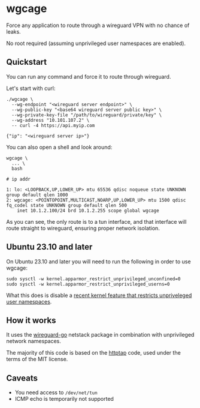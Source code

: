 # wgcage

Force any application to route through a wireguard VPN with no chance of leaks.

No root required (assuming unprivileged user namespaces are enabled).

## Quickstart

You can run any command and force it to route through wireguard.

Let's start with curl:

```shell
./wgcage \
  --wg-endpoint "<wireguard server endpoint>" \
  --wg-public-key "<base64 wireguard server public key>" \
  --wg-private-key-file "/path/to/wireguard/private/key" \
  --wg-address "10.101.107.2" \
  -- curl -4 https://api.myip.com

{"ip": "<wireguard server ip>"}
```

You can also open a shell and look around:

```shell
wgcage \
  ... \
  bash

# ip addr

1: lo: <LOOPBACK,UP,LOWER_UP> mtu 65536 qdisc noqueue state UNKNOWN group default qlen 1000
2: wgcage: <POINTOPOINT,MULTICAST,NOARP,UP,LOWER_UP> mtu 1500 qdisc fq_codel state UNKNOWN group default qlen 500
    inet 10.1.2.100/24 brd 10.1.2.255 scope global wgcage
```

As you can see, the only route is to a tun interface, and that interface will
route straight to wireguard, ensuring proper network isolation.

## Ubuntu 23.10 and later

On Ubuntu 23.10 and later you will need to run the following in order to use wgcage:

```shell
sudo sysctl -w kernel.apparmor_restrict_unprivileged_unconfined=0
sudo sysctl -w kernel.apparmor_restrict_unprivileged_userns=0
```

What this does is disable a [recent kernel feature that restricts unpriveleged user namespaces](https://ubuntu.com/blog/ubuntu-23-10-restricted-unprivileged-user-namespaces).

## How it works

It uses the [wireguard-go](https://pkg.go.dev/golang.zx2c4.com/wireguard/tun/netstack) netstack package in combination with unprivileged network namespaces.

The majority of this code is based on the [httptap](https://github.com/monasticacademy/httptap) code, used under the terms of the MIT license.

## Caveats

- You need access to `/dev/net/tun`
- ICMP echo is temporarily not supported
